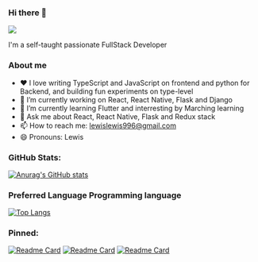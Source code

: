 ### Hi there 👋

![](https://drive.google.com/file/d/1YLx89TTRNUFTfCt5PCCv8KRrgCr0tyhF/view?usp=sharing)

 I'm a self-taught passionate FullStack Developer  
 
### About me

-   ❤️  I love writing TypeScript and JavaScript on frontend and python for Backend, and building fun experiments on type-level 
- 🔭 I’m currently working on React, React Native, Flask and Django
- 🌱 I’m currently learning Flutter and interresting by Marching learning 
- 💬 Ask me about React, React Native, Flask and Redux stack
- 📫 How to reach me: lewislewis996@gmail.com
- 😄 Pronouns: Lewis 

 
### GitHub Stats:
[![Anurag's GitHub stats](https://github-readme-stats.vercel.app/api?username=LewisYann&count_private=true&show_icons=trushow_icons=true)](https://github.com/anuraghazra/github-readme-stats)

### Preferred Language Programming language
[![Top Langs](https://github-readme-stats.vercel.app/api/top-langs/?username=LewisYann)](https://github.com/anuraghazra/github-readme-stats)

### Pinned:

[
![Readme Card](https://github-readme-stats.vercel.app/api/pin/?username=LewisYann&repo=marketing-App-Communication)](https://github.com/anuraghazra/github-readme-stats)
[
![Readme Card](https://github-readme-stats.vercel.app/api/pin/?username=LewisYann&repo=open-source-landing-page)](https://github.com/anuraghazra/github-readme-stats)
[![Readme Card](https://github-readme-stats.vercel.app/api/pin/?username=LewisYann&repo=Reatime-Chat-App-React-JS)](https://github.com/anuraghazra/github-readme-stats)
